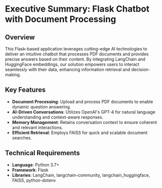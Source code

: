 # Executive Summary: Flask Chatbot with Document Processing

## Overview

This Flask-based application leverages cutting-edge AI technologies to deliver an intuitive chatbot that processes PDF documents and provides precise answers based on their content. By integrating LangChain and HuggingFace embeddings, our solution empowers users to interact seamlessly with their data, enhancing information retrieval and decision-making.

## Key Features

- **Document Processing**: Upload and process PDF documents to enable dynamic question answering.
- **AI-Driven Conversations**: Utilizes OpenAI's GPT-4 for natural language understanding and context-aware responses.
- **Memory Management**: Retains conversation context to ensure coherent and relevant interactions.
- **Efficient Retrieval**: Employs FAISS for quick and scalable document searches.

## Technical Requirements

- **Language**: Python 3.7+
- **Framework**: Flask
- **Libraries**: LangChain, langchain-community, langchain_huggingface, FAISS, python-dotenv


